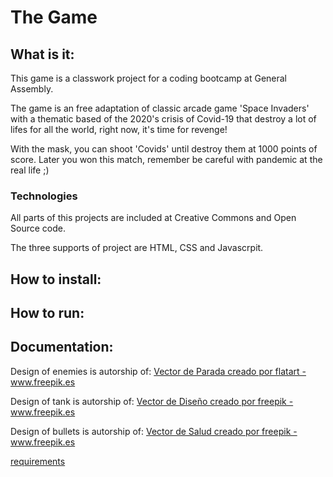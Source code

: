 # The Game

## What is it:

This game is a classwork project for a coding bootcamp at General Assembly.

The game is an free adaptation of classic arcade game 'Space Invaders' with a thematic based of the 2020's crisis of Covid-19 that destroy a lot of lifes for all the world, right now, it's time for revenge!

With the mask, you can shoot 'Covids' until destroy them at 1000 points of score. Later you won this match, remember be careful with pandemic at the real life ;)

### Technologies

All parts of this projects are included at Creative Commons and Open Source code.

The three supports of project are HTML, CSS and Javascrpit.

## How to install:

## How to run:

## Documentation:

Design of enemies is autorship of: <a href='https://www.freepik.es/vectores/parada'>Vector de Parada creado por flatart - www.freepik.es</a>

Design of tank is autorship of: <a href='https://www.freepik.es/vectores/diseno'>Vector de Diseño creado por freepik - www.freepik.es</a>

Design of bullets is autorship of: <a href='https://www.freepik.es/vectores/salud'>Vector de Salud creado por freepik - www.freepik.es</a>

[requirements](./docs/readme.md)
